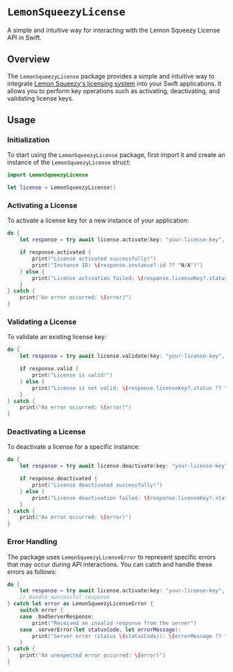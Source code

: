 # ``LemonSqueezyLicense``

A simple and intuitive way for interacting with the Lemon Squeezy License API in Swift.

## Overview

The ``LemonSqueezyLicense`` package provides a simple and intuitive way to integrate [Lemon Squeezy's licensing system](https://docs.lemonsqueezy.com/help/licensing/license-api) into your Swift applications. It allows you to perform key operations such as activating, deactivating, and validating license keys.

## Usage

### Initialization

To start using the ``LemonSqueezyLicense`` package, first import it and create an instance of the ``LemonSqueezyLicense`` struct:

```swift
import LemonSqueezyLicense

let license = LemonSqueezyLicense()
```

### Activating a License

To activate a license key for a new instance of your application:

```swift
do {
    let response = try await license.activate(key: "your-license-key", instanceName: "User's Mac")

    if response.activated {
        print("License activated successfully!")
        print("Instance ID: \(response.instance?.id ?? "N/A")")
    } else {
        print("License activation failed: \(response.licenseKey?.status ?? "Unknown status")")
    }
} catch {
    print("An error occurred: \(error)")
}
```

### Validating a License

To validate an existing license key:

```swift
do {
    let response = try await license.validate(key: "your-license-key", instanceId: "instance-id")

    if response.valid {
        print("License is valid!")
    } else {
        print("License is not valid: \(response.licenseKey?.status ?? "Unknown status")")
    }
} catch {
    print("An error occurred: \(error)")
}
```

### Deactivating a License

To deactivate a license for a specific instance:

```swift
do {
    let response = try await license.deactivate(key: "your-license-key", instanceId: "instance-id")

    if response.deactivated {
        print("License deactivated successfully!")
    } else {
        print("License deactivation failed: \(response.licenseKey?.status ?? "Unknown status")")
    }
} catch {
    print("An error occurred: \(error)")
}
```

### Error Handling

The package uses ``LemonSqueezyLicenseError`` to represent specific errors that may occur during API interactions. You can catch and handle these errors as follows:

```swift
do {
    let response = try await license.activate(key: "your-license-key", instanceName: "User's Mac")
    // Handle successful response
} catch let error as LemonSqueezyLicenseError {
    switch error {
    case .badServerResponse:
        print("Received an invalid response from the server")
    case .serverError(let statusCode, let errorMessage):
        print("Server error (status \(statusCode)): \(errorMessage ?? "No error message provided")")
    }
} catch {
    print("An unexpected error occurred: \(error)")
}
```
